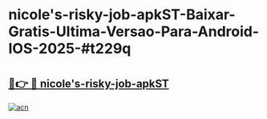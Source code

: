 # nicole's-risky-job-apkST-Baixar-Gratis-Ultima-Versao-Para-Android-IOS-2025-#t229q

# <h2><a href="https://ainizakaria.my?title=nicole's-risky-job-apkST&ref=24M">🔗👉 🔴 nicole's-risky-job-apkST</a></h2>

[![acn](https://github.com/user-attachments/assets/0f9c940e-d8b0-45ae-aac7-cd30a18b3e1c)](https://ainizakaria.my?title=nicole's-risky-job-apkST&ref=24M)

